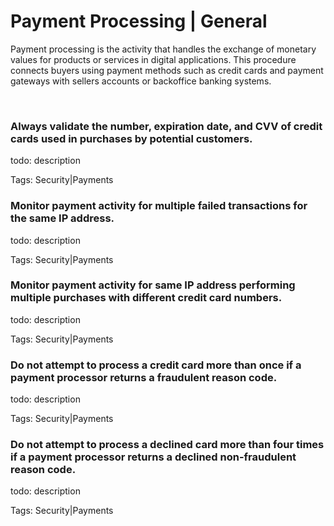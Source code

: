 # Payment Processing | General

Payment processing is the activity that handles the exchange of monetary values for products or services in digital applications. This procedure connects buyers using payment
methods such as credit cards and payment gateways with sellers accounts or backoffice banking systems.

<br>


### Always validate the number, expiration date, and CVV of credit cards used in purchases by potential customers.

todo: description

Tags: Security|Payments
<br>


### Monitor payment activity for multiple failed transactions for the same IP address.

todo: description

Tags: Security|Payments
<br>


### Monitor payment activity for same IP address performing multiple purchases with different credit card numbers.

todo: description

Tags: Security|Payments
<br>


### Do not attempt to process a credit card more than once if a payment processor returns a fraudulent reason code.

todo: description

Tags: Security|Payments
<br>


### Do not attempt to process a declined card more than four times if a payment processor returns a declined non-fraudulent reason code.

todo: description

Tags: Security|Payments
<br>



